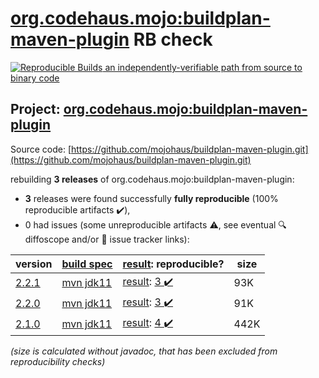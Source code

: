 [org.codehaus.mojo:buildplan-maven-plugin](https://search.maven.org/artifact/org.codehaus.mojo/buildplan-maven-plugin/) RB check
=======

[![Reproducible Builds](https://reproducible-builds.org/images/logos/rb.svg) an independently-verifiable path from source to binary code](https://reproducible-builds.org/)

## Project: [org.codehaus.mojo:buildplan-maven-plugin](https://search.maven.org/artifact/org.codehaus.mojo/buildplan-maven-plugin/)

Source code: [https://github.com/mojohaus/buildplan-maven-plugin.git](https://github.com/mojohaus/buildplan-maven-plugin.git)

rebuilding **3 releases** of org.codehaus.mojo:buildplan-maven-plugin:
- **3** releases were found successfully **fully reproducible** (100% reproducible artifacts :heavy_check_mark:),
- 0 had issues (some unreproducible artifacts :warning:, see eventual :mag: diffoscope and/or :memo: issue tracker links):

| version | [build spec](/BUILDSPEC.md) | [result](https://reproducible-builds.org/docs/jvm/): reproducible? | size |
| -- | --------- | ------ | -- |
| [2.2.1](https://search.maven.org/artifact/org.codehaus.mojo/buildplan-maven-plugin/2.2.1/pom) | [mvn jdk11](buildplan-maven-plugin-2.2.1.buildspec) | [result](buildplan-maven-plugin-2.2.1.buildinfo): [3 :heavy_check_mark: ](buildplan-maven-plugin-2.2.1.buildcompare) | 93K |
| [2.2.0](https://search.maven.org/artifact/org.codehaus.mojo/buildplan-maven-plugin/2.2.0/pom) | [mvn jdk11](buildplan-maven-plugin-2.2.0.buildspec) | [result](buildplan-maven-plugin-2.2.0.buildinfo): [3 :heavy_check_mark: ](buildplan-maven-plugin-2.2.0.buildcompare) | 91K |
| [2.1.0](https://search.maven.org/artifact/org.codehaus.mojo/buildplan-maven-plugin/2.1.0/pom) | [mvn jdk11](buildplan-maven-plugin-2.1.0.buildspec) | [result](buildplan-maven-plugin-2.1.0.buildinfo): [4 :heavy_check_mark: ](buildplan-maven-plugin-2.1.0.buildcompare) | 442K |

<i>(size is calculated without javadoc, that has been excluded from reproducibility checks)</i>
